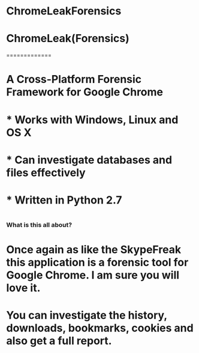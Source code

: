 # ChromeLeakForensics

# ChromeLeak(Forensics)
=============
# A Cross-Platform Forensic Framework for Google Chrome




# * Works with Windows, Linux and OS X
# * Can investigate databases and files effectively
# * Written in Python 2.7

# <h3>What is this all about?</h3>

# Once again as like the SkypeFreak this application is a forensic tool for Google Chrome. I am sure you will love it.
# You can investigate the history, downloads, bookmarks, cookies and also get a full report.
